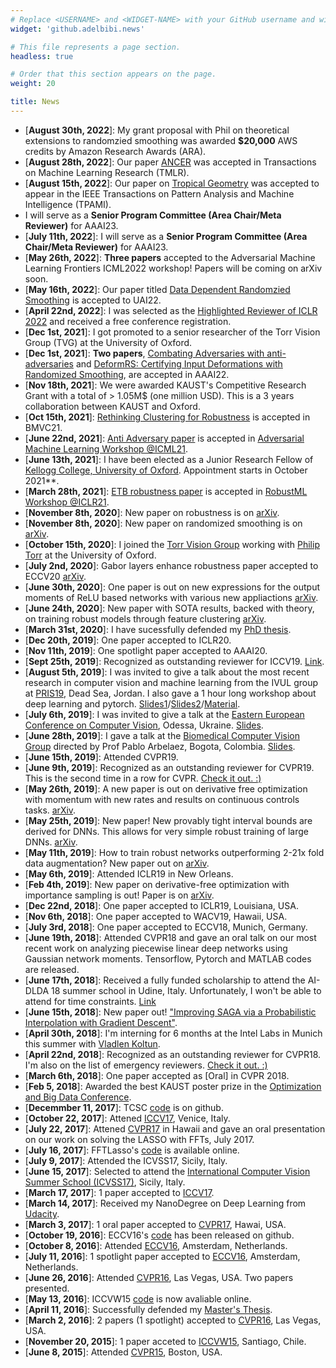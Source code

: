```yaml
---
# Replace <USERNAME> and <WIDGET-NAME> with your GitHub username and widget name, respectively.
widget: 'github.adelbibi.news'

# This file represents a page section.
headless: true

# Order that this section appears on the page.
weight: 20

title: News
---
```

* [**August 30th, 2022**]: My grant proposal with Phil on theoretical extensions to randomzied smoothing was awarded **$20,000** AWS credits by Amazon Research Awards (ARA).
* [**August 28th, 2022**]: Our paper [ANCER](https://pubmed.ncbi.nlm.nih.gov/36001517/) was accepted in Transactions on Machine Learning Research (TMLR).
* [**August 15th, 2022**]: Our paper on [Tropical Geometry](https://openreview.net/forum?id=7j0GI6tPYi) was accepted to appear in the IEEE Transactions on Pattern Analysis and Machine Intelligence (TPAMI).
* I will serve as a **Senior Program Committee (Area Chair/Meta Reviewer)** for AAAI23.
* [**July 11th, 2022**]: I will serve as a **Senior Program Committee (Area Chair/Meta Reviewer)** for AAAI23.
* [**May 26th, 2022**]: **Three papers** accepted to the Adversarial Machine Learning Frontiers ICML2022 workshop! Papers will be coming on arXiv soon.
* [**May 16th, 2022**]: Our paper titled [Data Dependent Randomzied Smoothing](https://arxiv.org/abs/2012.04351)  is accepted to UAI22.
* [**April 22nd, 2022**]: I was selected as the [Highlighted Reviewer of ICLR 2022](https://iclr.cc/Conferences/2022/Reviewers) and received a free conference registration.
* [**Dec 1st, 2021**]: I got promoted to a senior researcher of the Torr Vision Group (TVG) at the University of Oxford.
* [**Dec 1st, 2021**]: **Two papers**, [Combating Adversaries with anti-adversaries](https://arxiv.org/abs/2103.14347) and [DeformRS: Certifying Input Deformations with Randomized Smoothing](https://arxiv.org/abs/2107.00996), are accepted in AAAI22.
* [**Nov 18th, 2021**]: We were awarded KAUST's Competitive Research Grant with a total of > 1.05M$ (one million USD). This is a 3 years collaboration between KAUST and Oxford.
* [**Oct 15th, 2021**]: [Rethinking Clustering for Robustness](https://arxiv.org/abs/2006.07682) is accepted in BMVC21. 
* [**June 22nd, 2021**]: [Anti Adversary paper](https://arxiv.org/abs/2103.14347) is accepted in [Adversarial Machine Learning Workshop @ICML21](https://advml-workshop.github.io/icml2021**/).
* [**June 13th, 2021**]: I have been elected as a Junior Research Fellow of [Kellogg College, University of Oxford](https://www.kellogg.ox.ac.uk/). Appointment starts in October 2021**.
* [**March 28th, 2021**]: [ETB robustness paper](https://arxiv.org/abs/1905.12418) is accepted in [RobustML Workshop @ICLR21](https://sites.google.com/connect.hku.hk/robustML-2021/home).
* [**November 8th, 2020**]: New paper on robustness is on [arXiv](https://arxiv.org/abs/2103.14347).
* [**November 8th, 2020**]: New paper on randomized smoothing is on [arXiv](https://arxiv.org/abs/2012.04351).
* [**October 15th, 2020**]: I joined the [Torr Vision Group](http://www.robots.ox.ac.uk/~tvg/) working with [Philip Torr](http://www.robots.ox.ac.uk/~phst/) at the University of Oxford.
* [**July 2nd, 2020**]: Gabor layers enhance robustness paper accepted to ECCV20 [arXiv](https://arxiv.org/abs/1912.05661).
* [**June 30th, 2020**]: One paper is out on new expressions for the output moments of ReLU based networks with various new appliactions [arXiv](https://arxiv.org/abs/2006.11776).
* [**June 24th, 2020**]: New paper with SOTA results, backed with theory, on training robust models through feature clustering [arXiv](https://arxiv.org/abs/2006.07682).
* [**March 31st, 2020**]: I have sucessfully defended my [PhD thesis](https://drive.google.com/file/d/1khsCiZA_T2APi2TdHjTETgO19tLrpb_p/view?usp=sharing).
* [**Dec 20th, 2019**]: One paper accepted to ICLR20.
* [**Nov 11th, 2019**]: One spotlight paper accepted to AAAI20.
* [**Sept 25th, 2019**]: Recognized as outstanding reviewer for ICCV19. [Link](http://iccv2019.thecvf.com/best_reviewers).
* [**August 5th, 2019**]: I was invited to give a talk about the most recent research in computer vision and machine learning from the IVUL group at [PRIS19](https://pris.phiscience.co/), Dead Sea, Jordan. I also gave a 1 hour long workshop about deep learning and pytorch. [Slides1](https://drive.google.com/file/d/18FH05IYmhEVlG6WnTK1M8GyasuU_lCDF/view?usp=sharing)/[Slides2](https://drive.google.com/open?id=1mgzhGphlDDpTX_bVZdxs43Etx0PI-s_e)/[Material](https://drive.google.com/open?id=1UeijQMKZOFZy1HDIiZ3tip9Hb5EuXsMU).
* [**July 6th, 2019**]: I was invited to give a talk at the [Eastern European Conference on Computer Vision](http://eecvc.com/), Odessa, Ukraine. [Slides](https://drive.google.com/file/d/1AqJuaWtBJ_nmx7MTP6lCudRxY34uQDl_/view?usp=sharing).
* [**June 28th, 2019**]: I gave a talk at the [Biomedical Computer Vision Group](https://biomedicalcomputervision.uniandes.edu.co/) directed by Prof Pablo Arbelaez, Bogota, Colombia. [Slides](https://drive.google.com/file/d/1pY-XyekcAZYJpB6AhIqel1CsHI6lBFNT/view?usp=sharing).
* [**June 15th, 2019**]: Attended CVPR19.
* [**June 9th, 2019**]: Recognized as an outstanding reviewer for CVPR19. This is the second time in a row for CVPR. [Check it out. :)](https://twitter.com/cvpr2019/status/1137626416550252544)
* [**May 26th, 2019**]: A new paper is out on derivative free optimization with momentum with new rates and results on continuous controls tasks. [arXiv](https://arxiv.org/abs/1905.13278.pdf).
* [**May 25th, 2019**]: New paper! New provably tight interval bounds are derived for DNNs. This allows for very simple robust training of large DNNs. [arXiv](https://arxiv.org/abs/1905.12418.pdf).
* [**May 11th, 2019**]: How to train robust networks outperforming 2-21x fold data augmentation? New paper out on [arXiv](https://arxiv.org/pdf/1904.11005.pdf).
* [**May 6th, 2019**]: Attended ICLR19 in New Orleans.
* [**Feb 4th, 2019**]: New paper on derivative-free optimization with importance sampling is out! Paper is on [arXiv](https://arxiv.org/pdf/1902.01272.pdf).
* [**Dec 22nd, 2018**]: One paper accepted to ICLR19, Louisiana, USA.
* [**Nov 6th, 2018**]: One paper accepted to WACV19, Hawaii, USA.
* [**July 3rd, 2018**]: One paper accepted to ECCV18, Munich, Germany.
* [**June 19th, 2018**]: Attended CVPR18 and gave an oral talk on our most recent work on analyzing piecewise linear deep networks using Gaussian network moments. Tensorflow, Pytorch and MATLAB codes are released.
* [**June 17th, 2018**]: Received a fully funded scholarship to attend the AI-DLDA 18 summer school in Udine, Italy. Unfortunately, I won't be able to attend for time constraints. [Link](https://www.aidldaphdschool.org/)
* [**June 15th, 2018**]: New paper out! ["Improving SAGA via a Probabilistic Interpolation with Gradient Descent"](https://arxiv.org/abs/1806.05633).
* [**April 30th, 2018**]: I'm interning for 6 months at the Intel Labs in Munich this summer with [Vladlen Koltun](http://vladlen.info/).
* [**April 22nd, 2018**]: Recognized as an outstanding reviewer for CVPR18. I'm also on the list of emergency reviewers. [Check it out. :)](http://cvpr2018.thecvf.com/program/reviewer_acknowledgements)
* [**March 6th, 2018**]: One paper accepted as [Oral] in CVPR 2018.
* [**Feb 5, 2018**]: Awarded the best KAUST poster prize in the [Optimization and Big Data Conference](https://obd.kaust.edu.sa/).
* [**Decemmber 11, 2017**]: TCSC [code](https://github.com/adelbibi/Tensor_CSC) is on github.
* [**October 22, 2017**]: Attened [ICCV17](http://iccv2017.thecvf.com/), Venice, Italy.
* [**July 22, 2017**]: Attened [CVPR17](http://cvpr2017.thecvf.com/) in Hawaii and gave an oral presentation on our work on solving the LASSO with FFTs, July 2017.
* [**July 16, 2017**]: FFTLasso's [code](https://github.com/adelbibi/FFTLasso) is available online.
* [**July 9, 2017**]: Attended the ICVSS17, Sicily, Italy. 
* [**June 15, 2017**]: Selected to attend the [International Computer Vision Summer School (ICVSS17)](http://iplab.dmi.unict.it/icvss2017/), Sicily, Italy.
* [**March 17, 2017**]: 1 paper accepted to [ICCV17](http://iccv2017.thecvf.com/).
* [**March 14, 2017**]: Received my NanoDegree on Deep Learning from [Udacity](https://www.udacity.com/course/deep-learning-nanodegree-foundation--nd101).
* [**March 3, 2017**]: 1 oral paper accepted to [CVPR17](http://cvpr2017.thecvf.com/), Hawai, USA.
* [**October 19, 2016**]: ECCV16's [code](https://github.com/adelbibi/Target-Response-Adaptation-for-Correlation-Filter-Tracking) has been released on github.
* [**October 8, 2016**]: Attended [ECCV16](http://www.eccv2016.org/), Amsterdam, Netherlands.
* [**July 11, 2016**]: 1 spotlight paper accepted to [ECCV16](http://www.eccv2016.org/), Amsterdam, Netherlands.
* [**June 26, 2016**]: Attended [CVPR16](http://cvpr2016.thecvf.com/), Las Vegas, USA. Two papers presented.</li>
* [**May 13, 2016**]: ICCVW15 [code](https://github.com/adelbibi/Multi-Template-Scale-Adaptive-Kernelized-Correlation-Filters) is now avaliable online.
* [**April 11, 2016**]: Successfully defended my [Master's Thesis](https://drive.google.com/file/d/1raad0IcEyHK91zZuMiObcuoVlzPy3ucj/view?usp=sharing).
* [**March 2, 2016**]: 2 papers (1 spotlight) accepted to [CVPR16](http://cvpr2016.thecvf.com/), Las Vegas, USA.
* [**November 20, 2015**]: 1 paper acceted to [ICCVW15](http://pamitc.org/iccv15/), Santiago, Chile.
* [**June 8, 2015**]: Attended [CVPR15](http://www.pamitc.org/cvpr15/), Boston, USA.
